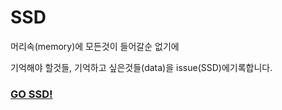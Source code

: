 # SSD

머리속(memory)에 모든것이 들어갈순 없기에

기억해야 할것들, 기억하고 싶은것들(data)을 issue(SSD)에기록합니다.

### [GO SSD!](https://github.com/Star-ho/what-i-think/issues)
